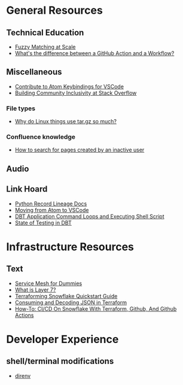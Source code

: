 # General Resources
## Technical Education
- [Fuzzy Matching at Scale][2]
- [What's the difference between a GitHub Action and a Workflow?][11]

## Miscellaneous
- [Contribute to Atom Keybindings for VSCode][1]
- [Building Community Inclusivity at Stack Overflow][10]
### File types
- [Why do Linux things use tar.gz so much?][12]

### Confluence knowledge
- [How to search for pages created by an inactive user][13]

## Audio
<!-- Add audio resources here -->

## Link Hoard
- [Python Record Lineage Docs][3]
- [Moving from Atom to VSCode][4]
- [DBT Application Command Loops and Executing Shell Script][14]
- [State of Testing in DBT][15]

# Infrastructure Resources
## Text
- [Service Mesh for Dummies][5]
- [What is Layer 7?][6]
- [Terraforming Snowflake Quickstart Guide][8]
- [Consuming and Decoding JSON in Terraform][9]
- [How-To: CI/CD On Snowflake With Terraform, Github, And Github Actions][16]


# Developer Experience
## shell/terminal modifications
- [direnv][7]



<!-- Links -->
[1]: https://code.visualstudio.com/api/references/contribution-points#contributeskeybindings
[2]: https://towardsdatascience.com/fuzzy-matching-at-scale-84f2bfd0c536
[3]: https://recordlinkage.readthedocs.io/en/latest/ref-datasets.html
[4]: https://medium.com/@samuells/how-i-moved-from-atom-to-vs-code-7c2a1bb9d08c
[5]: https://www.vmware.com/content/dam/learn/en/amer/fy21/pdf/498818_Service_Mesh_for_Dummies.pdf
[6]: https://www.cloudflare.com/learning/ddos/what-is-layer-7/
[7]: https://direnv.net/
[8]: https://quickstarts.snowflake.com/guide/terraforming_snowflake/index.html#0
[9]: https://dev.to/lucassha/consuming-and-decoding-json-in-terraform-309p
[10]: https://stackoverflow.blog/2019/07/18/building-community-inclusivity-stack-overflow/
[11]: https://dev.to/github/whats-the-difference-between-a-github-action-and-a-workflow-2gba
[12]: https://www.reddit.com/r/explainlikeimfive/comments/4jemz8/eli5_why_do_linux_things_use_targz_so_much/
[13]: https://community.atlassian.com/t5/Confluence-questions/How-to-search-for-pages-created-by-an-inactive-user/qaq-p/1227030
[14]: https://nadiaslnv.medium.com/dbt-application-command-loops-and-executing-shell-script-85330d871391
[15]: https://discourse.getdbt.com/t/state-of-testing-in-dbt/1778
[16]: https://www.youtube.com/watch?v=chqyASQ_Rrg
